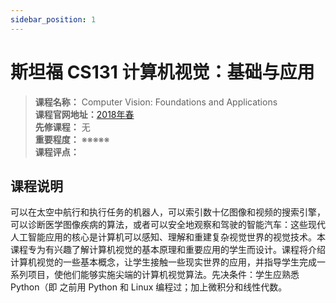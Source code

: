 ```yaml
---
sidebar_position: 1
---
```


# 斯坦福 CS131 计算机视觉：基础与应用





>**课程名称：** Computer Vision: Foundations and Applications       
**课程官网地址：**[2018年春](https://inst.eecs.berkeley.edu/~cs280/sp18/)    
**先修课程：** 无  
**重要程度：** ※※※※※  
**课程评点：** 

## 课程说明
可以在太空中航行和执行任务的机器人，可以索引数十亿图像和视频的搜索引擎，可以诊断医学图像疾病的算法，或者可以安全地观察和驾驶的智能汽车：这些现代人工智能应用的核心是计算机可以感知、理解和重建复杂视觉世界的视觉技术。本课程专为有兴趣了解计算机视觉的基本原理和重要应用的学生而设计。课程将介绍计算机视觉的一些基本概念，让学生接触一些现实世界的应用，并指导学生完成一系列项目，使他们能够实施尖端的计算机视觉算法。先决条件：学生应熟悉 Python（即 之前用 Python 和 Linux 编程过；加上微积分和线性代数。



